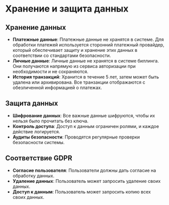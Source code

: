 # Хранение и защита данных

## Хранение данных
- **Платежные данные**: Платежные данные не хранятся в системе. Для обработки платежей используется сторонний платежный провайдер, который обеспечивает защиту и хранение этих данных в соответствии со стандартами безопасности.
- **Личные данные**: Личные данные не хранятся в системе биллинга. Они получаются напрямую из сервиса авторизации при необходимости и не сохраняются.
- **История транзакций**: Хранится в течение 5 лет, затем может быть удалена или архивирована. Все транзакции отображаются с обезличенной информацией о платежах.

## Защита данных
- **Шифрование данных**: Все важные данные шифруются, чтобы их нельзя было прочитать без ключа.
- **Контроль доступа**: Доступ к данным ограничен ролями, и каждое действие логируется.
- **Аудиты безопасности**: Проводятся регулярные проверки безопасности системы.

## Соответствие GDPR
- **Согласие пользователя**: Пользователи должны дать согласие на обработку данных.
- **Удаление данных**: Пользователь может запросить удаление своих данных.
- **Доступ к данным**: Пользователь может запросить копию всех своих данных.
